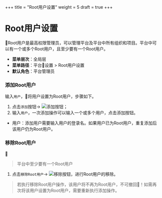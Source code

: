 +++
title = "Root用户设置"
weight = 5
draft = true
+++

# Root用户设置

Root用户是最高权限管理员，可以管理平台及平台中所有组织和项目。平台中可以有一个或多个Root用户，且至少要有一个Root用户。

- **菜单层次**：全局层
- **菜单路径**：平台设置 > Root用户设置
- **默认角色**：平台管理员

### 添加Root用户

输入`用户`，将用户设置为Root用户，步骤如下。

1. 点击`添加`按钮→ ![添加按钮](/docs/user-guide/system-configuration/platform/image/add.png)；
1. 输入`用户`，一次添加操作可以输入一个或多个用户，点击添加按钮。

- 用户：添加用户需要输入用户的登录名。如果用户已为Root用户，重复添加后该用户仍为Root用户。


### 移除Root用户

<blockquote class="note">
         平台中至少要有一个Root用户
      </blockquote>

 1. 点击`移除Root用户`→ ![移除按钮](/docs/user-guide/system-configuration/platform/image/del_button.png)，进行Root用户的移除。

<blockquote class="warning">
         若执行移除Root用户操作，该用户将不再为Root用户，不可撤回！如需再次将该用户设置为Root用户，需要重新执行添加操作。
      </blockquote>



